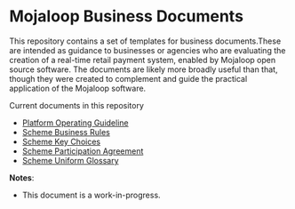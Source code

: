 # Mojaloop Business Documents

This repository contains a set of templates for business documents.These are intended as guidance to businesses or agencies who are
evaluating the creation of a real-time retail payment system, enabled by Mojaloop open source software. The documents are likely more
broadly useful than that, though they were created to complement and guide the practical application of the Mojaloop software.

Current documents in this repository

- [Platform Operating Guideline](documents/platform-operating-guideline.md)
- [Scheme Business Rules](documents/scheme-business-rules.md)
- [Scheme Key Choices](documents/scheme-key-choices.md)
- [Scheme Participation Agreement](documents/scheme-participation-agreement.md)
- [Scheme Uniform Glossary](documents/scheme-uniform-glossary.md)

**Notes**:
- This document is a work-in-progress.

